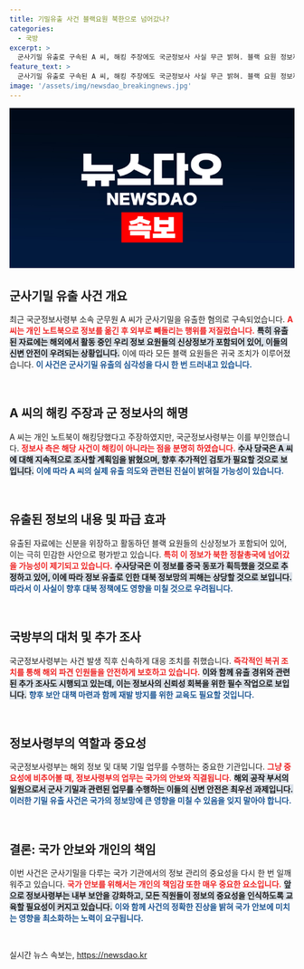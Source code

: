 ```yaml
---
title: 기밀유출 사건 블랙요원 북한으로 넘어갔나?
categories:
  - 국방
excerpt: >
  군사기밀 유출로 구속된 A 씨, 해킹 주장에도 국군정보사 사실 무근 밝혀. 블랙 요원 정보까지 유출되어 국가안보에 위협, A 씨의 의도는? 클릭 후 확인하세요!
feature_text: >
  군사기밀 유출로 구속된 A 씨, 해킹 주장에도 국군정보사 사실 무근 밝혀. 블랙 요원 정보까지 유출되어 국가안보에 위협, A 씨의 의도는? 클릭 후 확인하세요!
image: '/assets/img/newsdao_breakingnews.jpg'
---
```


<p><img src="/assets/img/newsdao_breakingnews.jpg" alt="implanttips 속보" /></p>

<h2 data-ke-size="size26">군사기밀 유출 사건 개요</h2>

<p data-ke-size="size16">최근 국군정보사령부 소속 군무원 A 씨가 군사기밀을 유출한 혐의로 구속되었습니다. <b><span style="color: #ee2323;">A 씨는 개인 노트북으로 정보를 옮긴 후 외부로 빼돌리는 행위를 저질렀습니다.</span></b> <b><span style="background-color: #21538527;">특히 유출된 자료에는 해외에서 활동 중인 우리 정보 요원들의 신상정보가 포함되어 있어, 이들의 신변 안전이 우려되는 상황입니다.</span></b> 이에 따라 모든 블랙 요원들은 귀국 조치가 이루어졌습니다. <b><span style="color: #1a5490;">이 사건은 군사기밀 유출의 심각성을 다시 한 번 드러내고 있습니다.</span></b></p>

<p data-ke-size="size16">&nbsp;</p>

<h2 data-ke-size="size26">A 씨의 해킹 주장과 군 정보사의 해명</h2>

<p data-ke-size="size16">A 씨는 개인 노트북이 해킹당했다고 주장하였지만, 국군정보사령부는 이를 부인했습니다. <b><span style="color: #ee2323;">정보사 측은 해당 사건이 해킹이 아니라는 점을 분명히 하였습니다.</span></b> <b><span style="background-color: #21538527;">수사 당국은 A 씨에 대해 지속적으로 조사할 계획임을 밝혔으며, 향후 추가적인 검토가 필요할 것으로 보입니다.</span></b> <b><span style="color: #1a5490;">이에 따라 A 씨의 실제 유출 의도와 관련된 진실이 밝혀질 가능성이 있습니다.</span></b></p>

<p data-ke-size="size16">&nbsp;</p>

<h2 data-ke-size="size26">유출된 정보의 내용 및 파급 효과</h2>

<p data-ke-size="size16">유출된 자료에는 신분을 위장하고 활동하던 블랙 요원들의 신상정보가 포함되어 있어, 이는 극히 민감한 사안으로 평가받고 있습니다. <b><span style="color: #ee2323;">특히 이 정보가 북한 정찰총국에 넘어갔을 가능성이 제기되고 있습니다.</span></b> <b><span style="background-color: #21538527;">수사당국은 이 정보를 중국 동포가 획득했을 것으로 추정하고 있어, 이에 따라 정보 유출로 인한 대북 정보망의 피해는 상당할 것으로 보입니다.</span></b> <b><span style="color: #1a5490;">따라서 이 사실이 향후 대북 정책에도 영향을 미칠 것으로 우려됩니다.</span></b></p>

<p data-ke-size="size16">&nbsp;</p>

<h2 data-ke-size="size26">국방부의 대처 및 추가 조사</h2>

<p data-ke-size="size16">국군정보사령부는 사건 발생 직후 신속하게 대응 조치를 취했습니다. <b><span style="color: #ee2323;">즉각적인 복귀 조치를 통해 해외 파견 인원들을 안전하게 보호하고 있습니다.</span></b> <b><span style="background-color: #21538527;">이와 함께 유출 경위와 관련된 추가 조사도 시행되고 있는데, 이는 정보사의 신뢰성 회복을 위한 필수 작업으로 보입니다.</span></b> <b><span style="color: #1a5490;">향후 보안 대책 마련과 함께 재발 방지를 위한 교육도 필요할 것입니다.</span></b></p>

<p data-ke-size="size16">&nbsp;</p>

<h2 data-ke-size="size26">정보사령부의 역할과 중요성</h2>

<p data-ke-size="size16">국군정보사령부는 해외 정보 및 대북 기밀 업무를 수행하는 중요한 기관입니다. <b><span style="color: #ee2323;">그냥 중요성에 비추어볼 때, 정보사령부의 업무는 국가의 안보와 직결됩니다.</span></b> <b><span style="background-color: #21538527;">해외 공작 부서의 일원으로서 군사 기밀과 관련된 업무를 수행하는 이들의 신변 안전은 최우선 과제입니다.</span></b> <b><span style="color: #1a5490;">이러한 기밀 유출 사건은 국가의 정보망에 큰 영향을 미칠 수 있음을 잊지 말아야 합니다.</span></b></p>

<p data-ke-size="size16">&nbsp;</p>

<h2 data-ke-size="size26">결론: 국가 안보와 개인의 책임</h2>

<p data-ke-size="size16">이번 사건은 군사기밀을 다루는 국가 기관에서의 정보 관리의 중요성을 다시 한 번 일깨워주고 있습니다. <b><span style="color: #ee2323;">국가 안보를 위해서는 개인의 책임감 또한 매우 중요한 요소입니다.</span></b> <b><span style="background-color: #21538527;">앞으로 정보사령부는 내부 보안을 강화하고, 모든 직원들이 정보의 중요성을 인식하도록 교육할 필요성이 커지고 있습니다.</span></b> <b><span style="color: #1a5490;">이와 함께 사건의 정확한 진상을 밝혀 국가 안보에 미치는 영향을 최소화하는 노력이 요구됩니다.</span></b></p>

<p data-ke-size="size16">&nbsp;</p>
실시간 뉴스 속보는, <a href="https://newsdao.kr" rel="dofollow">https://newsdao.kr</a>


